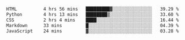 <!--START_SECTION:waka-->

```txt
HTML          4 hrs 56 mins   █████████▓░░░░░░░░░░░░░░░   39.29 %
Python        4 hrs 13 mins   ████████▒░░░░░░░░░░░░░░░░   33.60 %
CSS           2 hrs 4 mins    ████░░░░░░░░░░░░░░░░░░░░░   16.44 %
Markdown      33 mins         █░░░░░░░░░░░░░░░░░░░░░░░░   04.39 %
JavaScript    24 mins         ▓░░░░░░░░░░░░░░░░░░░░░░░░   03.28 %
```

<!--END_SECTION:waka-->
